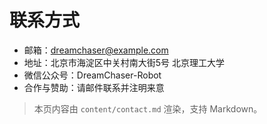 # 联系方式

- 邮箱：dreamchaser@example.com
- 地址：北京市海淀区中关村南大街5号 北京理工大学
- 微信公众号：DreamChaser-Robot
- 合作与赞助：请邮件联系并注明来意

> 本页内容由 `content/contact.md` 渲染，支持 Markdown。
